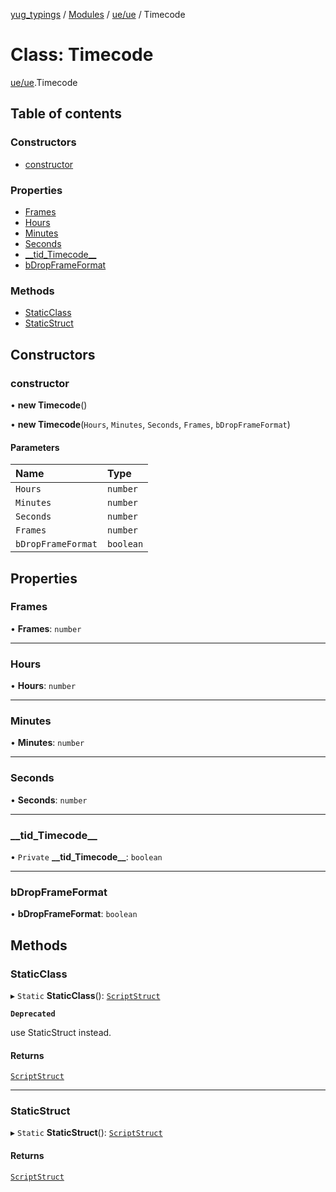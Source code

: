 [yug_typings](../README.md) / [Modules](../modules.md) / [ue/ue](../modules/ue_ue.md) / Timecode

# Class: Timecode

[ue/ue](../modules/ue_ue.md).Timecode

## Table of contents

### Constructors

- [constructor](ue_ue.Timecode.md#constructor)

### Properties

- [Frames](ue_ue.Timecode.md#frames)
- [Hours](ue_ue.Timecode.md#hours)
- [Minutes](ue_ue.Timecode.md#minutes)
- [Seconds](ue_ue.Timecode.md#seconds)
- [\_\_tid\_Timecode\_\_](ue_ue.Timecode.md#__tid_timecode__)
- [bDropFrameFormat](ue_ue.Timecode.md#bdropframeformat)

### Methods

- [StaticClass](ue_ue.Timecode.md#staticclass)
- [StaticStruct](ue_ue.Timecode.md#staticstruct)

## Constructors

### constructor

• **new Timecode**()

• **new Timecode**(`Hours`, `Minutes`, `Seconds`, `Frames`, `bDropFrameFormat`)

#### Parameters

| Name | Type |
| :------ | :------ |
| `Hours` | `number` |
| `Minutes` | `number` |
| `Seconds` | `number` |
| `Frames` | `number` |
| `bDropFrameFormat` | `boolean` |

## Properties

### Frames

• **Frames**: `number`

___

### Hours

• **Hours**: `number`

___

### Minutes

• **Minutes**: `number`

___

### Seconds

• **Seconds**: `number`

___

### \_\_tid\_Timecode\_\_

• `Private` **\_\_tid\_Timecode\_\_**: `boolean`

___

### bDropFrameFormat

• **bDropFrameFormat**: `boolean`

## Methods

### StaticClass

▸ `Static` **StaticClass**(): [`ScriptStruct`](ue_ue.ScriptStruct.md)

**`Deprecated`**

use StaticStruct instead.

#### Returns

[`ScriptStruct`](ue_ue.ScriptStruct.md)

___

### StaticStruct

▸ `Static` **StaticStruct**(): [`ScriptStruct`](ue_ue.ScriptStruct.md)

#### Returns

[`ScriptStruct`](ue_ue.ScriptStruct.md)
